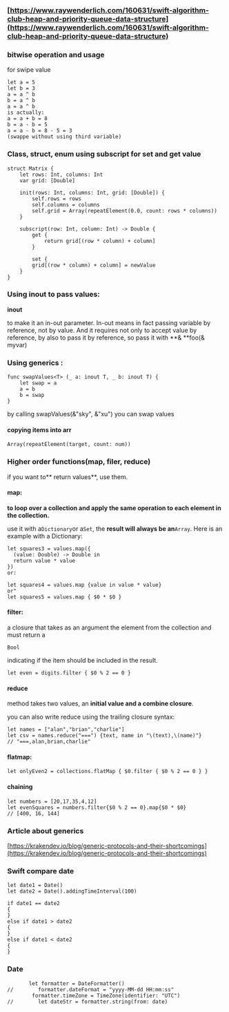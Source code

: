 ### [https://www.raywenderlich.com/160631/swift-algorithm-club-heap-and-priority-queue-data-structure](https://www.raywenderlich.com/160631/swift-algorithm-club-heap-and-priority-queue-data-structure)

### bitwise operation and usage

for swipe value

```
let a = 5
let b = 3
a = a ^ b
b = a ^ b
a = a ^ b
is actually:
a = a + b = 8
b = a - b = 5
a = a - b = 8 - 5 = 3
(swappe without using third variable)
```

### Class, struct, enum using subscript for set and get value

```
struct Matrix {
    let rows: Int, columns: Int
    var grid: [Double]

    init(rows: Int, columns: Int, grid: [Double]) {
        self.rows = rows
        self.columns = columns
        self.grid = Array(repeatElement(0.0, count: rows * columns))
    }

    subscript(row: Int, column: Int) -> Double {
        get {
            return grid[(row * column) + column] 
        }

        set {
        grid[(row * column) + column] = newValue
    }
}
```

### Using inout to pass values:

**inout**

to make it an in-out parameter. In-out means in fact passing variable by reference, not by value. And it requires not only to accept value by reference, by also to pass it by reference, so pass it with **& **foo\(& myvar\)

### Using generics :

```
func swapValues<T> (_ a: inout T, _ b: inout T) {
    let swap = a
    a = b
    b = swap
}
```

by calling swapValues\(&"sky", &"xu"\) you can swap values

#### copying items into arr

`Array(repeatElement(target, count: num))`

### Higher order functions\(map, filer, reduce\)

if you want to** return values**, use them.

#### map:

**to loop over a collection and apply the same operation to each element in the collection.**

use it with a`Dictionary`or a`Set`, the **result will always be an**`Array`. Here is an example with a Dictionary:

```
let squares3 = values.map({
  (value: Double) -> Double in
  return value * value
})
or:

let squares4 = values.map {value in value * value}
or"
let squares5 = values.map { $0 * $0 }
```

#### filter:

a closure that takes as an argument the element from the collection and must return a

`Bool`

indicating if the item should be included in the result.

```
let even = digits.filter { $0 % 2 == 0 }
```

#### reduce

method takes two values, an **initial value and a combine closure**.

you can also write reduce using the trailing closure syntax:

```
let names = ["alan","brian","charlie"]
let csv = names.reduce("===") {text, name in "\(text),\(name)"}
// "===,alan,brian,charlie"
```

#### flatmap:

```
let onlyEven2 = collections.flatMap { $0.filter { $0 % 2 == 0 } }
```

#### chaining

```
let numbers = [20,17,35,4,12]
let evenSquares = numbers.filter{$0 % 2 == 0}.map{$0 * $0}
// [400, 16, 144]
```

### Article about generics

[https://krakendev.io/blog/generic-protocols-and-their-shortcomings](https://krakendev.io/blog/generic-protocols-and-their-shortcomings)

### Swift compare date

```
let date1 = Date()
let date2 = Date().addingTimeInterval(100)

if date1 == date2
{
}
else if date1 > date2
{
}
else if date1 < date2
{
}
```

### Date

```
       let formatter = DateFormatter()
//        formatter.dateFormat = "yyyy-MM-dd HH:mm:ss"
        formatter.timeZone = TimeZone(identifier: "UTC")
//        let dateStr = formatter.string(from: date)
```



